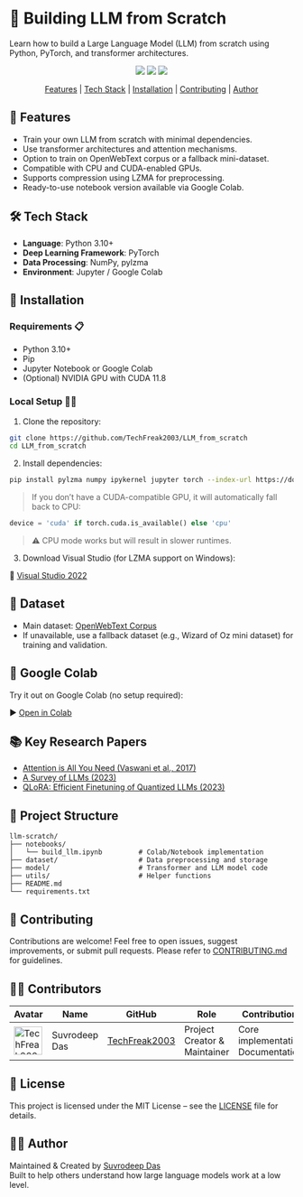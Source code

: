 # 🧠 Building LLM from Scratch

Learn how to build a Large Language Model (LLM) from scratch using Python, PyTorch, and transformer architectures.

<p align="center">
  <a href="https://github.com/your-username/llm-scratch/issues"><img src="https://img.shields.io/github/issues/your-username/llm-scratch"></a> 
  <a href="https://github.com/your-username/llm-scratch/stargazers"><img src="https://img.shields.io/github/stars/your-username/llm-scratch"></a>
  <a href="https://github.com/your-username/llm-scratch/blob/main/LICENSE">
    <img src="https://img.shields.io/badge/License-MIT-blue.svg">
  </a>
</p>

<p align="center">
  <a href="#-features">Features</a> |
  <a href="#%EF%B8%8F-tech-stack">Tech Stack</a> |
  <a href="#-installation">Installation</a> |
  <a href="#-contributing">Contributing</a> |
  <a href="#%EF%B8%8F-author">Author</a>
</p>

## 🌟 Features

- Train your own LLM from scratch with minimal dependencies.
- Use transformer architectures and attention mechanisms.
- Option to train on OpenWebText corpus or a fallback mini-dataset.
- Compatible with CPU and CUDA-enabled GPUs.
- Supports compression using LZMA for preprocessing.
- Ready-to-use notebook version available via Google Colab.

## 🛠️ Tech Stack

- **Language**: Python 3.10+
- **Deep Learning Framework**: PyTorch
- **Data Processing**: NumPy, pylzma
- **Environment**: Jupyter / Google Colab

## 🚀 Installation

### Requirements 📋

- Python 3.10+
- Pip
- Jupyter Notebook or Google Colab
- (Optional) NVIDIA GPU with CUDA 11.8

### Local Setup 🧑‍💻

1. Clone the repository:

```bash
git clone https://github.com/TechFreak2003/LLM_from_scratch
cd LLM_from_scratch
```

2. Install dependencies:

```bash
pip install pylzma numpy ipykernel jupyter torch --index-url https://download.pytorch.org/whl/cu118
```

> If you don’t have a CUDA-compatible GPU, it will automatically fall back to CPU:
```python
device = 'cuda' if torch.cuda.is_available() else 'cpu'
```

> ⚠️ CPU mode works but will result in slower runtimes.

3. Download Visual Studio (for LZMA support on Windows):

🔗 [Visual Studio 2022](https://visualstudio.microsoft.com/downloads/)

## 📂 Dataset

- Main dataset: [OpenWebText Corpus](https://skylion007.github.io/OpenWebTextCorpus/)
- If unavailable, use a fallback dataset (e.g., Wizard of Oz mini dataset) for training and validation.

## 📓 Google Colab

Try it out on Google Colab (no setup required):

▶️ [Open in Colab](https://colab.research.google.com/drive/1_7TNpEEl8xjHlr9JzKbK5AuDKXwAkHqj?usp=sharing)

## 📚 Key Research Papers

- [Attention is All You Need (Vaswani et al., 2017)](https://arxiv.org/pdf/1706.03762.pdf)
- [A Survey of LLMs (2023)](https://arxiv.org/pdf/2303.18223.pdf)
- [QLoRA: Efficient Finetuning of Quantized LLMs (2023)](https://arxiv.org/pdf/2305.14314.pdf)

## 📁 Project Structure

```
llm-scratch/
├── notebooks/
│   └── build_llm.ipynb         # Colab/Notebook implementation
├── dataset/                    # Data preprocessing and storage
├── model/                      # Transformer and LLM model code
├── utils/                      # Helper functions
├── README.md
└── requirements.txt
```

## 👥 Contributing

Contributions are welcome! Feel free to open issues, suggest improvements, or submit pull requests. Please refer to [CONTRIBUTING.md](CONTRIBUTING.md) for guidelines.

## 👨‍💻 Contributors

| Avatar | Name | GitHub | Role | Contributions |
|--------|------|--------|------|---------------|
| <img src="https://github.com/TechFreak2003.png" width="50px" height="50px" alt="TechFreak2003"/> | Suvrodeep Das | [TechFreak2003](https://github.com/TechFreak2003) | Project Creator & Maintainer | Core implementation, Documentation |

<!-- Future contributors will be added here automatically. -->

## 📄 License

This project is licensed under the MIT License – see the [LICENSE](LICENSE) file for details.

## 🙋‍♂️ Author

Maintained & Created by [Suvrodeep Das](https://suvrodeepdas.dev)  
Built to help others understand how large language models work at a low level.